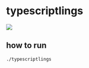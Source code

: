 # typescriptlings

![](https://github.com/ayakovlenko/typescriptlings/actions/workflows/test.yml/badge.svg)

## how to run

```
./typescriptlings
```
